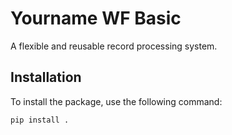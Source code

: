 # Yourname WF Basic

A flexible and reusable record processing system.

## Installation

To install the package, use the following command:

```bash
pip install .
